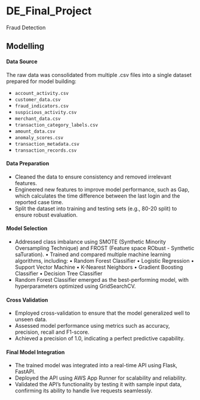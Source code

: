 # DE_Final_Project
Fraud Detection

## Modelling
#### Data Source
The raw data was consolidated from multiple .csv files into a single dataset prepared for model building:
- `account_activity.csv`
- `customer_data.csv`
- `fraud_indicators.csv`
- `suspicious_activity.csv`
- `merchant_data.csv`
- `transaction_category_labels.csv`
- `amount_data.csv`
- `anomaly_scores.csv`
- `transaction_metadata.csv`
- `transaction_records.csv`

#### Data Preparation
- Cleaned the data to ensure consistency and removed irrelevant features.
- Engineered new features to improve model performance, such as Gap, which calculates the time difference between the last login and the reported case time.
- Split the dataset into training and testing sets (e.g., 80-20 split) to ensure robust evaluation.

#### Model Selection
- Addressed class imbalance using SMOTE (Synthetic Minority Oversampling Technique) and FROST (Feature space RObust - Synthetic saTuration).
	•	Trained and compared multiple machine learning algorithms, including:
	•	Random Forest Classifier
	•	Logistic Regression
	•	Support Vector Machine
	•	K-Nearest Neighbors
	•	Gradient Boosting Classifier
	•	Decision Tree Classifier
- Random Forest Classifier emerged as the best-performing model, with hyperparameters optimized using GridSearchCV.

#### Cross Validation
- Employed cross-validation to ensure that the model generalized well to unseen data.
- Assessed model performance using metrics such as accuracy, precision, recall and F1-score.
- Achieved a precision of 1.0, indicating a perfect predictive capability.

#### Final Model Integration
- The trained model was integrated into a real-time API using Flask, FastAPI.
- Deployed the API using AWS App Runner for scalability and reliability.
- Validated the API’s functionality by testing it with sample input data, confirming its ability to handle live requests seamlessly.